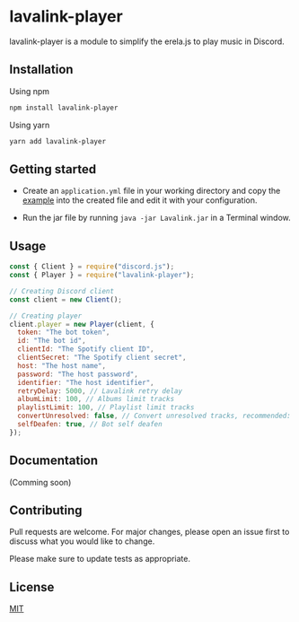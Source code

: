 # lavalink-player

lavalink-player is a module to simplify the erela.js to play music in Discord.

## Installation

Using npm
```bash
npm install lavalink-player
```

Using yarn
```bash
yarn add lavalink-player
```
## Getting started

- Create an ```application.yml``` file in your working directory and copy the [example](https://github.com/freyacodes/Lavalink/blob/master/LavalinkServer/application.yml.example) into the created file and edit it with your configuration.

- Run the jar file by running ```java -jar Lavalink.jar``` in a Terminal window.

## Usage

```js
const { Client } = require("discord.js");
const { Player } = require("lavalink-player");

// Creating Discord client
const client = new Client();

// Creating player
client.player = new Player(client, { 
  token: "The bot token",
  id: "The bot id",
  clientId: "The Spotify client ID",
  clientSecret: "The Spotify client secret",
  host: "The host name",
  password: "The host password",
  identifier: "The host identifier",
  retryDelay: 5000, // Lavalink retry delay
  albumLimit: 100, // Albums limit tracks
  playlistLimit: 100, // Playlist limit tracks
  convertUnresolved: false, // Convert unresolved tracks, recommended: false
  selfDeafen: true, // Bot self deafen
});
```

## Documentation
(Comming soon)

## Contributing
Pull requests are welcome. For major changes, please open an issue first to discuss what you would like to change.

Please make sure to update tests as appropriate.

## License
[MIT](https://choosealicense.com/licenses/mit/)